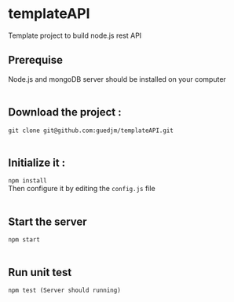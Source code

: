 # templateAPI
Template project to build node.js rest API

## Prerequise
Node.js and mongoDB server should be installed on your computer
<br>
<br>
## Download the project :
`
git clone git@github.com:guedjm/templateAPI.git
`
<br><br>
## Initialize it :
`
npm install
`
<br>
Then configure it by editing the `config.js` file
<br><br>
## Start the server
`
npm start
`
<br><br>
## Run unit test
`
npm test (Server should running)
`
